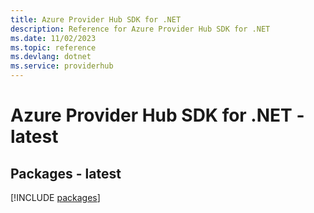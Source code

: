 ```yaml
---
title: Azure Provider Hub SDK for .NET
description: Reference for Azure Provider Hub SDK for .NET
ms.date: 11/02/2023
ms.topic: reference
ms.devlang: dotnet
ms.service: providerhub
---
```

# Azure Provider Hub SDK for .NET - latest
## Packages - latest
[!INCLUDE [packages](provider-hub-index.md)]